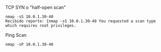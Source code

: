 

TCP SYN o "half-open scan"

    nmap -sS 10.0.1.30-40
    Recibido reporte: {nmap -sS 10.0.1.30-40 You requested a scan type which requires root privileges.


Ping Scan

    nmap -sP 10.0.1.30-40



